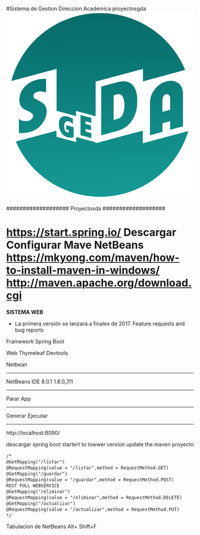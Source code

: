 #Sistema de Gestion Direccion Academica
proyectosgda
![Sistema de Gestion Direccion Academica](logo.png)

###################
Proyectosda
###################

https://start.spring.io/
Descargar Configurar Mave NetBeans
https://mkyong.com/maven/how-to-install-maven-in-windows/
http://maven.apache.org/download.cgi
==========
**SISTEMA WEB**
*   La primera versión se lanzará a finales de 2017. Feature requests and bug reports

Framework Spring Boot

Web
Thymeleaf
Devtools

Netbean
*******
NetBeans IDE 8.0.1
1.8.0_111
*******
Parar App

********
Generar
Ejecutar
********
http://localhost:8090/

descargar spring boot startert to lowwer version
update the maven proyecto



    /*
    @GetMapping("/listar")
    @RequestMapping(value = "/listar",method = RequestMethod.GET)
    @GetMapping("/guardar")
    @RequestMapping(value = "/guardar",method = RequestMethod.POST)
    REST FULL WEBSERVICE
    @GetMapping("/eliminar")
    @RequestMapping(value = "/eliminar",method = RequestMethod.DELETE)
    @GetMapping("/actualizar")
    @RequestMapping(value = "/actualizar",method = RequestMethod.PUT)
    */

Tabulacion de NetBeans
Alt+ Shift+F